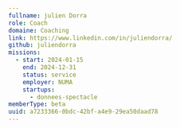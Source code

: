```yaml
---
fullname: julien Dorra
role: Coach
domaine: Coaching
link: https://www.linkedin.com/in/juliendorra/
github: juliendorra
missions:
  - start: 2024-01-15
    end: 2024-12-31
    status: service
    employer: NUMA
    startups:
      - donnees-spectacle
memberType: beta
uuid: a7233366-0bdc-42bf-a4e9-29ea50daad78
---
```

